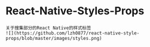 # React-Native-Styles-Props
    关于搜集部分的React Native的样式标签
    ![](https://github.com/lzh0877/react-native-style-props/blob/master/images/styles.png)
    
